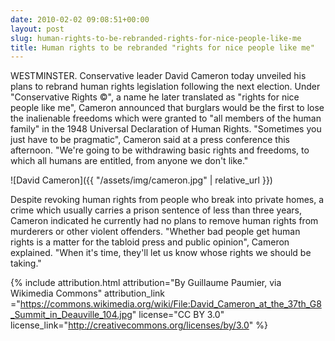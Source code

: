 ```yaml
---
date: 2010-02-02 09:08:51+00:00
layout: post
slug: human-rights-to-be-rebranded-rights-for-nice-people-like-me
title: Human rights to be rebranded "rights for nice people like me"
---
```



WESTMINSTER. Conservative leader David Cameron today unveiled his plans to rebrand human rights legislation following the next election. Under "Conservative Rights ©", a name he later translated as "rights for nice people like me", Cameron announced that burglars would be the first to lose the inalienable freedoms which were granted to "all members of the human family" in the 1948 Universal Declaration of Human Rights. "Sometimes you just have to be pragmatic", Cameron said at a press conference this afternoon. "We're going to be withdrawing basic rights and freedoms, to which all humans are entitled, from anyone we don't like."

<!--more-->

![David Cameron]({{ "/assets/img/cameron.jpg" | relative_url }})

Despite revoking human rights from people who break into private homes, a crime which usually carries a prison sentence of less than three years, Cameron indicated he currently had no plans to remove human rights from murderers or other violent offenders. "Whether bad people get human rights is a matter for the tabloid press and public opinion", Cameron explained. "When it's time, they'll let us know whose rights we should be taking."

{% include attribution.html 
	attribution="By Guillaume Paumier, via Wikimedia Commons" 
	attribution_link ="https://commons.wikimedia.org/wiki/File:David_Cameron_at_the_37th_G8_Summit_in_Deauville_104.jpg"
	license="CC BY 3.0" 
	license_link="http://creativecommons.org/licenses/by/3.0" %}